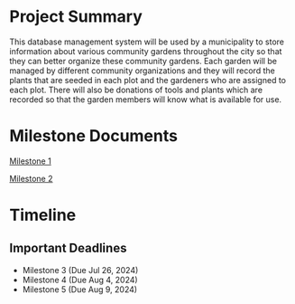 # Project Summary
This database management system will be used by a municipality to store information about various community gardens throughout the city so that they can better organize these community gardens. Each garden will be managed by different community organizations and they will record the plants that are seeded in each plot and the gardeners who are assigned to each plot. There will also be donations of tools and plants which are recorded so that the garden members will know what is available for use.

# Milestone Documents
[Milestone 1](https://github.students.cs.ubc.ca/CPSC304-2024S-T2/project_g1k2b_j1r2b_k0l3e/blob/main/milestone_docs/CPSC%20304%20Milestone%201.pdf)

[Milestone 2](https://github.students.cs.ubc.ca/CPSC304-2024S-T2/project_g1k2b_j1r2b_k0l3e/blob/main/milestone_docs/CPSC%20304%20Milestone%202.pdf)

# Timeline
## Important Deadlines
- Milestone 3 (Due Jul 26, 2024)
- Milestone 4 (Due Aug 4, 2024)
- Milestone 5 (Due Aug 9, 2024)
